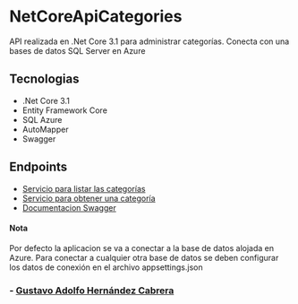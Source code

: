 # NetCoreApiCategories

API realizada en .Net Core 3.1 para administrar categorías. Conecta con una bases de datos SQL Server en Azure

## Tecnologias
* .Net Core 3.1
* Entity Framework Core
* SQL Azure
* AutoMapper
* Swagger

## Endpoints

- [Servicio para listar las categorías](https://netcoreapicategories-apim.azure-api.net/api/categories)
- [Servicio para obtener una categoría](https://netcoreapicategories-apim.azure-api.net/api/categories/{id})
- [Documentacion Swagger](https://netcoreapicategories-apim.azure-api.net/index.html)


#### Nota

Por defecto la aplicacion se va a conectar a la base de datos alojada en Azure. Para conectar a cualquier otra base de datos se deben configurar los datos de conexión en el archivo appsettings.json


### - [Gustavo Adolfo Hernández Cabrera](gustavhc@gmail.com)
